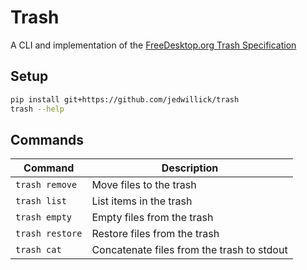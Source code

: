 # Trash

A CLI and implementation of the [FreeDesktop.org Trash Specification][freedesktop-spec]

## Setup

```sh
pip install git+https://github.com/jedwillick/trash
trash --help
```

## Commands

| Command         | Description                                |
| --------------- | ------------------------------------------ |
| `trash remove`  | Move files to the trash                    |
| `trash list`    | List items in the trash                    |
| `trash empty`   | Empty files from the trash                 |
| `trash restore` | Restore files from the trash               |
| `trash cat`     | Concatenate files from the trash to stdout |

[freedesktop-spec]: https://specifications.freedesktop.org/trash-spec/trashspec-1.0.html

